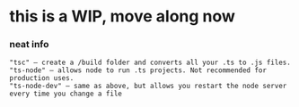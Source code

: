 # this is a WIP, move along now

### neat info

```
"tsc" — create a /build folder and converts all your .ts to .js files.
"ts-node" — allows node to run .ts projects. Not recommended for production uses.
"ts-node-dev" — same as above, but allows you restart the node server every time you change a file
```